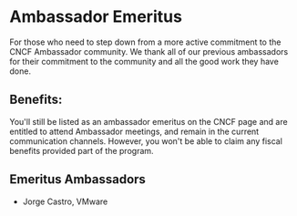 # Ambassador Emeritus

For those who need to step down from a more active commitment to the CNCF Ambassador community. We thank all of our previous ambassadors for their commitment to the community and all the good work they have done.

## Benefits:

You'll still be listed as an ambassador emeritus on the CNCF page and are entitled to attend Ambassador meetings, and remain in the current communication channels. However, you won't be able to claim any fiscal benefits provided part of the program.

## Emeritus Ambassadors

* Jorge Castro, VMware
